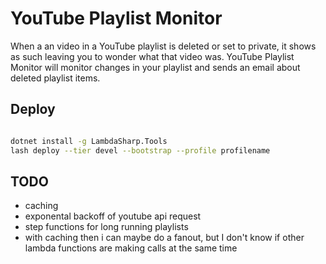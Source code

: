 # YouTube Playlist Monitor

When a an video in a YouTube playlist is deleted or set to private, it shows as such leaving you to wonder what that video was.
YouTube Playlist Monitor will monitor changes in your playlist and sends an email about deleted playlist items.

## Deploy

```bash

dotnet install -g LambdaSharp.Tools
lash deploy --tier devel --bootstrap --profile profilename
```

## TODO
- caching
- exponental backoff of youtube api request 
- step functions for long running playlists
- with caching then i can maybe do a fanout, but I don't know if other lambda functions are making calls at the same time 
